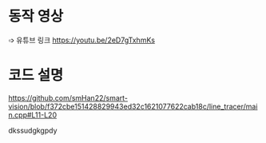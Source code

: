 # 동작 영상

➩ 유튜브 링크
https://youtu.be/2eD7gTxhmKs

# 코드 설명

https://github.com/smHan22/smart-vision/blob/f372cbe151428829943ed32c1621077622cab18c/line_tracer/main.cpp#L11-L20

dkssudgkgpdy
